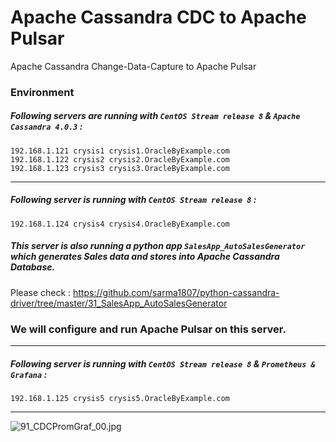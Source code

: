 # Apache Cassandra CDC to Apache Pulsar
Apache Cassandra Change-Data-Capture to Apache Pulsar


### Environment

##### Following servers are running with ` CentOS Stream release 8 ` & ` Apache Cassandra 4.0.3 ` :
```
192.168.1.121 crysis1 crysis1.OracleByExample.com
192.168.1.122 crysis2 crysis2.OracleByExample.com
192.168.1.123 crysis3 crysis3.OracleByExample.com
```

---

##### Following server is running with ` CentOS Stream release 8 ` :
```
192.168.1.124 crysis4 crysis4.OracleByExample.com
```
##### This server is also running a python app ` SalesApp_AutoSalesGenerator ` which generates Sales data and stores into Apache Cassandra Database. 
Please check : https://github.com/sarma1807/python-cassandra-driver/tree/master/31_SalesApp_AutoSalesGenerator

### We will configure and run Apache Pulsar on this server.

---

##### Following server is running with ` CentOS Stream release 8 ` & ` Prometheus & Grafana ` :
```
192.168.1.125 crysis5 crysis5.OracleByExample.com
```

---

![91_CDCPromGraf_00.jpg](https://github.com/sarma1807/Cassandra_CDC-to-Pulsar/blob/main/91_CDCPromGraf_00.jpg)

<br><br>
